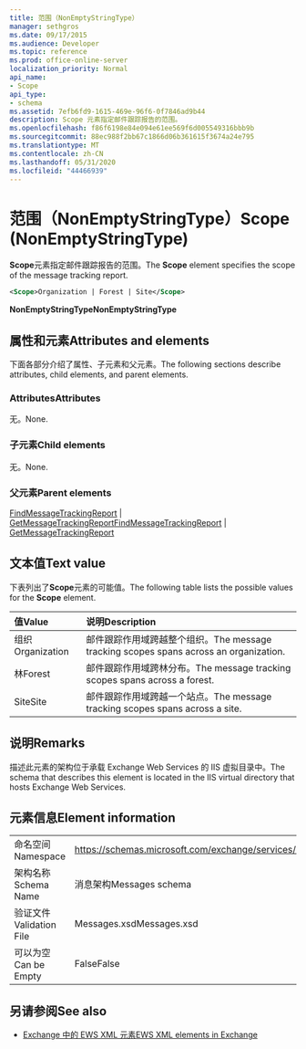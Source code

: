 ```yaml
---
title: 范围（NonEmptyStringType）
manager: sethgros
ms.date: 09/17/2015
ms.audience: Developer
ms.topic: reference
ms.prod: office-online-server
localization_priority: Normal
api_name:
- Scope
api_type:
- schema
ms.assetid: 7efb6fd9-1615-469e-96f6-0f7846ad9b44
description: Scope 元素指定邮件跟踪报告的范围。
ms.openlocfilehash: f86f6198e84e094e61ee569f6d005549316bbb9b
ms.sourcegitcommit: 88ec988f2bb67c1866d06b361615f3674a24e795
ms.translationtype: MT
ms.contentlocale: zh-CN
ms.lasthandoff: 05/31/2020
ms.locfileid: "44466939"
---
```

# <a name="scope-nonemptystringtype"></a><span data-ttu-id="4d736-103">范围（NonEmptyStringType）</span><span class="sxs-lookup"><span data-stu-id="4d736-103">Scope (NonEmptyStringType)</span></span>

<span data-ttu-id="4d736-104">**Scope**元素指定邮件跟踪报告的范围。</span><span class="sxs-lookup"><span data-stu-id="4d736-104">The **Scope** element specifies the scope of the message tracking report.</span></span> 
  
```XML
<Scope>Organization | Forest | Site</Scope>
```

 <span data-ttu-id="4d736-105">**NonEmptyStringType**</span><span class="sxs-lookup"><span data-stu-id="4d736-105">**NonEmptyStringType**</span></span>
## <a name="attributes-and-elements"></a><span data-ttu-id="4d736-106">属性和元素</span><span class="sxs-lookup"><span data-stu-id="4d736-106">Attributes and elements</span></span>

<span data-ttu-id="4d736-107">下面各部分介绍了属性、子元素和父元素。</span><span class="sxs-lookup"><span data-stu-id="4d736-107">The following sections describe attributes, child elements, and parent elements.</span></span>
  
### <a name="attributes"></a><span data-ttu-id="4d736-108">Attributes</span><span class="sxs-lookup"><span data-stu-id="4d736-108">Attributes</span></span>

<span data-ttu-id="4d736-109">无。</span><span class="sxs-lookup"><span data-stu-id="4d736-109">None.</span></span>
  
### <a name="child-elements"></a><span data-ttu-id="4d736-110">子元素</span><span class="sxs-lookup"><span data-stu-id="4d736-110">Child elements</span></span>

<span data-ttu-id="4d736-111">无。</span><span class="sxs-lookup"><span data-stu-id="4d736-111">None.</span></span>
  
### <a name="parent-elements"></a><span data-ttu-id="4d736-112">父元素</span><span class="sxs-lookup"><span data-stu-id="4d736-112">Parent elements</span></span>

<span data-ttu-id="4d736-113">[FindMessageTrackingReport](findmessagetrackingreport.md)  | [GetMessageTrackingReport](getmessagetrackingreport.md)</span><span class="sxs-lookup"><span data-stu-id="4d736-113">[FindMessageTrackingReport](findmessagetrackingreport.md) | [GetMessageTrackingReport](getmessagetrackingreport.md)</span></span>
  
## <a name="text-value"></a><span data-ttu-id="4d736-114">文本值</span><span class="sxs-lookup"><span data-stu-id="4d736-114">Text value</span></span>

<span data-ttu-id="4d736-115">下表列出了**Scope**元素的可能值。</span><span class="sxs-lookup"><span data-stu-id="4d736-115">The following table lists the possible values for the **Scope** element.</span></span> 
  
|<span data-ttu-id="4d736-116">**值**</span><span class="sxs-lookup"><span data-stu-id="4d736-116">**Value**</span></span>|<span data-ttu-id="4d736-117">**说明**</span><span class="sxs-lookup"><span data-stu-id="4d736-117">**Description**</span></span>|
|:-----|:-----|
|<span data-ttu-id="4d736-118">组织</span><span class="sxs-lookup"><span data-stu-id="4d736-118">Organization</span></span>  <br/> |<span data-ttu-id="4d736-119">邮件跟踪作用域跨越整个组织。</span><span class="sxs-lookup"><span data-stu-id="4d736-119">The message tracking scopes spans across an organization.</span></span>  <br/> |
|<span data-ttu-id="4d736-120">林</span><span class="sxs-lookup"><span data-stu-id="4d736-120">Forest</span></span>  <br/> |<span data-ttu-id="4d736-121">邮件跟踪作用域跨林分布。</span><span class="sxs-lookup"><span data-stu-id="4d736-121">The message tracking scopes spans across a forest.</span></span>  <br/> |
|<span data-ttu-id="4d736-122">Site</span><span class="sxs-lookup"><span data-stu-id="4d736-122">Site</span></span>  <br/> |<span data-ttu-id="4d736-123">邮件跟踪作用域跨越一个站点。</span><span class="sxs-lookup"><span data-stu-id="4d736-123">The message tracking scopes spans across a site.</span></span>  <br/> |
   
## <a name="remarks"></a><span data-ttu-id="4d736-124">说明</span><span class="sxs-lookup"><span data-stu-id="4d736-124">Remarks</span></span>

<span data-ttu-id="4d736-125">描述此元素的架构位于承载 Exchange Web Services 的 IIS 虚拟目录中。</span><span class="sxs-lookup"><span data-stu-id="4d736-125">The schema that describes this element is located in the IIS virtual directory that hosts Exchange Web Services.</span></span>
  
## <a name="element-information"></a><span data-ttu-id="4d736-126">元素信息</span><span class="sxs-lookup"><span data-stu-id="4d736-126">Element information</span></span>

|||
|:-----|:-----|
|<span data-ttu-id="4d736-127">命名空间</span><span class="sxs-lookup"><span data-stu-id="4d736-127">Namespace</span></span>  <br/> |https://schemas.microsoft.com/exchange/services/2006/messages  <br/> |
|<span data-ttu-id="4d736-128">架构名称</span><span class="sxs-lookup"><span data-stu-id="4d736-128">Schema Name</span></span>  <br/> |<span data-ttu-id="4d736-129">消息架构</span><span class="sxs-lookup"><span data-stu-id="4d736-129">Messages schema</span></span>  <br/> |
|<span data-ttu-id="4d736-130">验证文件</span><span class="sxs-lookup"><span data-stu-id="4d736-130">Validation File</span></span>  <br/> |<span data-ttu-id="4d736-131">Messages.xsd</span><span class="sxs-lookup"><span data-stu-id="4d736-131">Messages.xsd</span></span>  <br/> |
|<span data-ttu-id="4d736-132">可以为空</span><span class="sxs-lookup"><span data-stu-id="4d736-132">Can be Empty</span></span>  <br/> |<span data-ttu-id="4d736-133">False</span><span class="sxs-lookup"><span data-stu-id="4d736-133">False</span></span>  <br/> |
   
## <a name="see-also"></a><span data-ttu-id="4d736-134">另请参阅</span><span class="sxs-lookup"><span data-stu-id="4d736-134">See also</span></span>



- [<span data-ttu-id="4d736-135">Exchange 中的 EWS XML 元素</span><span class="sxs-lookup"><span data-stu-id="4d736-135">EWS XML elements in Exchange</span></span>](ews-xml-elements-in-exchange.md)

